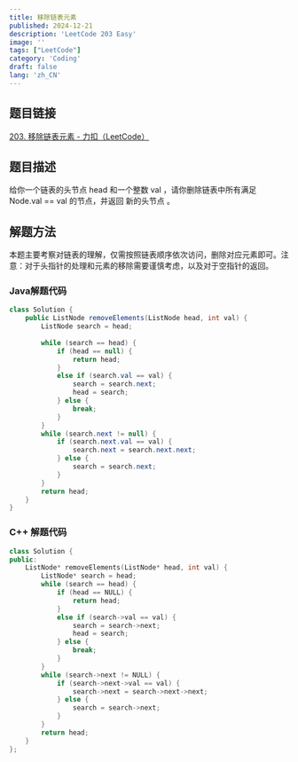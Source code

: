 ```yaml
---
title: 移除链表元素
published: 2024-12-21
description: 'LeetCode 203 Easy'
image: ''
tags: ["LeetCode"]
category: 'Coding'
draft: false 
lang: 'zh_CN'
---
```


## 题目链接

[203. 移除链表元素 - 力扣（LeetCode）](https://leetcode.cn/problems/remove-linked-list-elements/description/)

## 题目描述

给你一个链表的头节点 head 和一个整数 val ，请你删除链表中所有满足 Node.val == val 的节点，并返回 新的头节点 。

## 解题方法

本题主要考察对链表的理解，仅需按照链表顺序依次访问，删除对应元素即可。注意：对于头指针的处理和元素的移除需要谨慎考虑，以及对于空指针的返回。

### Java解题代码
```java
class Solution {
    public ListNode removeElements(ListNode head, int val) {
        ListNode search = head;
        
        while (search == head) {
            if (head == null) {
                return head;
            }
            else if (search.val == val) {
                search = search.next;
                head = search;
            } else {
                break;
            }
        }
        while (search.next != null) {
            if (search.next.val == val) {
                search.next = search.next.next;
            } else {
                search = search.next;
            }
        }
        return head;
    }
}
```
### C++ 解题代码
```cpp
class Solution {
public:
    ListNode* removeElements(ListNode* head, int val) {
        ListNode* search = head;
        while (search == head) {
            if (head == NULL) {
                return head;
            }
            else if (search->val == val) {
                search = search->next;
                head = search;
            } else {
                break;
            }
        }
        while (search->next != NULL) {
            if (search->next->val == val) {
                search->next = search->next->next;
            } else {
                search = search->next;
            }
        }
        return head;
    }
};
```
